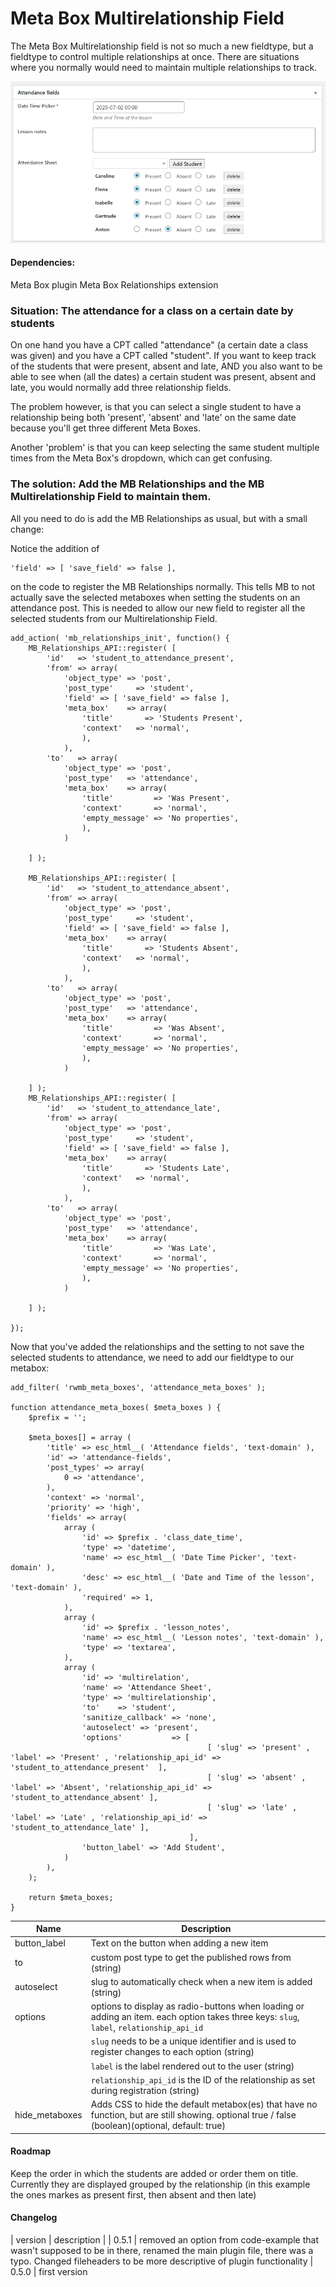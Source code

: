 # Meta Box Multirelationship Field

The Meta Box Multirelationship field is not so much a new fieldtype, but a fieldtype to control multiple relationships at once. There are situations where you normally would need to maintain multiple relationships to track.

<img src="/docs/example.png" alt="Example of a multirelationships field"/>

#### Dependencies:

Meta Box plugin
Meta Box Relationships extension

### Situation: The attendance for a class on a certain date by students
On one hand you have a CPT called "attendance" (a certain date a class was given)  and you have a CPT called "student". If you want to keep track of the students that were present, absent and late, AND you also want to be able to see when (all the dates) a certain student was present, absent and late, you would normally add three relationship fields.

The problem however, is that you can select a single student to have a relationship being both 'present', 'absent' and 'late' on the same date because you'll get three different Meta Boxes.

Another 'problem' is that you can keep selecting the same student multiple times from the Meta Box's dropdown, which can get confusing.

### The solution: Add the MB Relationships and the MB Multirelationship Field to maintain them.
All you need to do is add the MB Relationships as usual, but with a small change:

Notice the addition of

	'field' => [ 'save_field' => false ],

on the code to register the MB Relationships normally. This tells MB to not actually save the selected metaboxes when setting the students on an attendance post. This is needed to allow our new field to register all the selected students from our Multirelationship Field.

    add_action( 'mb_relationships_init', function() {
	    MB_Relationships_API::register( [
	        'id'   => 'student_to_attendance_present',
	        'from' => array(
	            'object_type' => 'post',
	            'post_type'		=> 'student',
	            'field' => [ 'save_field' => false ],
	            'meta_box'    => array(
	                'title'       => 'Students Present',
	                'context'	=> 'normal',
	            	),
	        	),
	        'to'   => array(
	            'object_type' => 'post',
	            'post_type'   => 'attendance',
	            'meta_box'    => array(
	                'title'         => 'Was Present',
	                'context'       => 'normal',
	                'empty_message' => 'No properties',
	            	),
	        	)

	    ] );

	    MB_Relationships_API::register( [
	        'id'   => 'student_to_attendance_absent',
	        'from' => array(
	            'object_type' => 'post',
	            'post_type'		=> 'student',
	            'field' => [ 'save_field' => false ],
	            'meta_box'    => array(
	                'title'       => 'Students Absent',
	                'context'	=> 'normal',
	            	),
	        	),
	        'to'   => array(
	            'object_type' => 'post',
	            'post_type'   => 'attendance',
	            'meta_box'    => array(
	                'title'         => 'Was Absent',
	                'context'       => 'normal',
	                'empty_message' => 'No properties',
	            	),
	        	)

	    ] );
	    MB_Relationships_API::register( [
	        'id'   => 'student_to_attendance_late',
	        'from' => array(
	            'object_type' => 'post',
	            'post_type'		=> 'student',
	            'field' => [ 'save_field' => false ],
	            'meta_box'    => array(
	                'title'       => 'Students Late',
	                'context'	=> 'normal',
	            	),
	        	),
	        'to'   => array(
	            'object_type' => 'post',
	            'post_type'   => 'attendance',
	            'meta_box'    => array(
	                'title'         => 'Was Late',
	                'context'       => 'normal',
	                'empty_message' => 'No properties',
	            	),
	        	)

	    ] );

    });

Now that you've added the relationships and the setting to not save the selected students to attendance, we need to add our fieldtype to our metabox:


	add_filter( 'rwmb_meta_boxes', 'attendance_meta_boxes' );

	function attendance_meta_boxes( $meta_boxes ) {
		$prefix = '';

		$meta_boxes[] = array (
			'title' => esc_html__( 'Attendance fields', 'text-domain' ),
			'id' => 'attendance-fields',
			'post_types' => array(
				0 => 'attendance',
			),
			'context' => 'normal',
			'priority' => 'high',
			'fields' => array(
				array (
					'id' => $prefix . 'class_date_time',
					'type' => 'datetime',
					'name' => esc_html__( 'Date Time Picker', 'text-domain' ),
					'desc' => esc_html__( 'Date and Time of the lesson', 'text-domain' ),
					'required' => 1,
				),
				array (
					'id' => $prefix . 'lesson_notes',
					'name' => esc_html__( 'Lesson notes', 'text-domain' ),
					'type' => 'textarea',
				),
				array (
					'id' => 'multirelation',
					'name' => 'Attendance Sheet',
					'type' => 'multirelationship',
					'to'	=> 'student',
					'sanitize_callback' => 'none',
					'autoselect' => 'present',
	           		'options'			=> [
	           									[ 'slug' => 'present' , 'label' => 'Present' , 'relationship_api_id' => 'student_to_attendance_present'  ],
							               		[ 'slug' => 'absent' , 'label' => 'Absent', 'relationship_api_id' => 'student_to_attendance_absent' ],
	           									[ 'slug' => 'late' , 'label' => 'Late' , 'relationship_api_id' => 'student_to_attendance_late' ],
	           								],
					'button_label' => 'Add Student',
				)
			),
		);

		return $meta_boxes;
	}

| Name | Description |
|--|--|
| button_label | Text on the button when adding a new item|
| to | custom post type to get the published rows from (string) |
| autoselect | slug to automatically check when a new item is added (string) |
| options | options to display as radio-buttons when loading or adding an item. each option takes three keys: `slug`, `label`, `relationship_api_id` |
| | `slug` needs to be a unique identifier and is used to register changes to each option (string) |
| | `label` is the label rendered out to the user (string) |
| | `relationship_api_id` is the ID of the relationship as set during registration (string) |
| hide_metaboxes | Adds CSS to hide the default metabox(es) that have no function, but are still showing. optional true / false (boolean)(optional, default: true)


#### Roadmap

Keep the order in which the students are added or order them on title. Currently they are displayed grouped by the relationship (in this example the ones markes as present first, then absent and then late)

#### Changelog

| version | description |
| 0.5.1 | removed an option from code-example that wasn't supposed to be in there, renamed the main plugin file, there was a typo. Changed fileheaders to be more descriptive of plugin functionality
| 0.5.0 | first version